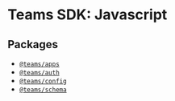 # Teams SDK: Javascript

## Packages

-   [`@teams/apps`](./packages/apps/README.md)
-   [`@teams/auth`](./packages/auth/README.md)
-   [`@teams/config`](./packages/config/README.md)
-   [`@teams/schema`](./packages/schema/README.md)
